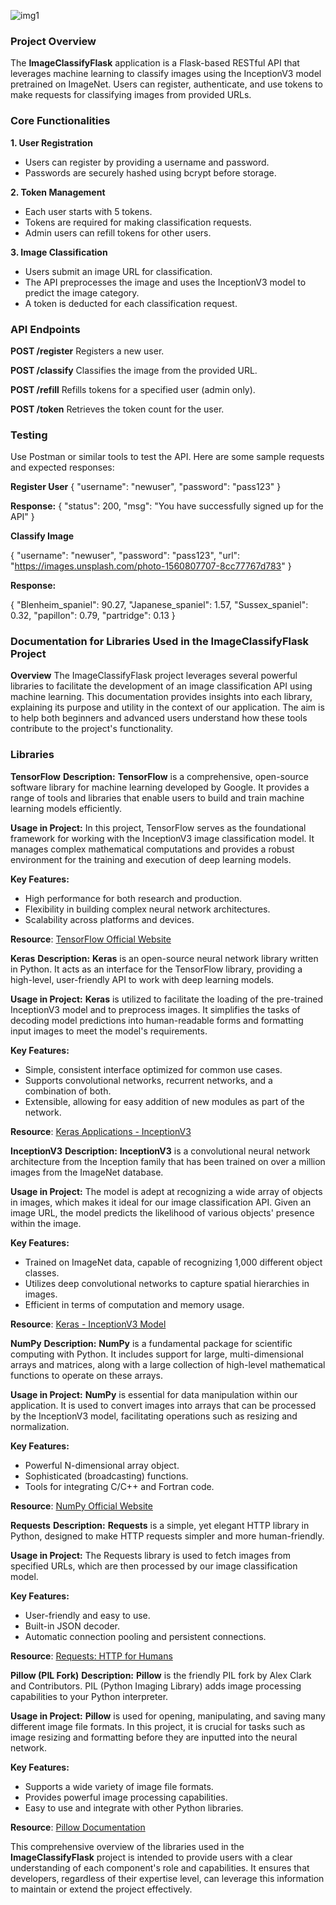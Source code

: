 
![img1](https://github.com/OgwuegbuMaxwell/ImageClassifyFlask/assets/53094485/deb8a268-723e-411d-af09-0c4677242c33)



### **Project Overview**

The **ImageClassifyFlask** application is a Flask-based RESTful API that leverages machine learning to classify images using the InceptionV3 model pretrained on ImageNet. Users can register, authenticate, and use tokens to make requests for classifying images from provided URLs.


### **Core Functionalities**

**1. User Registration**

- Users can register by providing a username and password.
- Passwords are securely hashed using bcrypt before storage.


**2. Token Management**

- Each user starts with 5 tokens.
- Tokens are required for making classification requests.
- Admin users can refill tokens for other users.


**3. Image Classification**

- Users submit an image URL for classification.
- The API preprocesses the image and uses the InceptionV3 model to predict the image category.
- A token is deducted for each classification request.



### **API Endpoints**

**POST /register**
Registers a new user.

**POST /classify**
Classifies the image from the provided URL.

**POST /refill**
Refills tokens for a specified user (admin only).

**POST /token**
Retrieves the token count for the user.


### **Testing**
Use Postman or similar tools to test the API. Here are some sample requests and expected responses:

**Register User**
{
    "username": "newuser",
    "password": "pass123"
}

**Response:**
{
    "status": 200,
    "msg": "You have successfully signed up for the API"
}


**Classify Image**

{
    "username": "newuser",
    "password": "pass123",
    "url": "https://images.unsplash.com/photo-1560807707-8cc77767d783"
}

**Response:**

{
    "Blenheim_spaniel": 90.27,
    "Japanese_spaniel": 1.57,
    "Sussex_spaniel": 0.32,
    "papillon": 0.79,
    "partridge": 0.13
}







### **Documentation for Libraries Used in the ImageClassifyFlask Project**

**Overview**
The ImageClassifyFlask project leverages several powerful libraries to facilitate the development of an image classification API using machine learning. This documentation provides insights into each library, explaining its purpose and utility in the context of our application. The aim is to help both beginners and advanced users understand how these tools contribute to the project's functionality.

### **Libraries**

**TensorFlow**
**Description:**
**TensorFlow** is a comprehensive, open-source software library for machine learning developed by Google. It provides a range of tools and libraries that enable users to build and train machine learning models efficiently.

**Usage in Project:**
In this project, TensorFlow serves as the foundational framework for working with the InceptionV3 image classification model. It manages complex mathematical computations and provides a robust environment for the training and execution of deep learning models.

**Key Features:**

- High performance for both research and production.
- Flexibility in building complex neural network architectures.
- Scalability across platforms and devices.

**Resource**: [TensorFlow Official Website](https://www.tensorflow.org/)


**Keras**
**Description:**
**Keras** is an open-source neural network library written in Python. It acts as an interface for the TensorFlow library, providing a high-level, user-friendly API to work with deep learning models.

**Usage in Project:**
**Keras** is utilized to facilitate the loading of the pre-trained InceptionV3 model and to preprocess images. It simplifies the tasks of decoding model predictions into human-readable forms and formatting input images to meet the model's requirements.

**Key Features:**

- Simple, consistent interface optimized for common use cases.
- Supports convolutional networks, recurrent networks, and a combination of both.
- Extensible, allowing for easy addition of new modules as part of the network.

**Resource**: [Keras Applications - InceptionV3](https://keras.io/api/applications/inceptionv3/)


**InceptionV3**
**Description:**
**InceptionV3** is a convolutional neural network architecture from the Inception family that has been trained on over a million images from the ImageNet database.

**Usage in Project:**
The model is adept at recognizing a wide array of objects in images, which makes it ideal for our image classification API. Given an image URL, the model predicts the likelihood of various objects' presence within the image.

**Key Features:**

- Trained on ImageNet data, capable of recognizing 1,000 different object classes.
- Utilizes deep convolutional networks to capture spatial hierarchies in images.
- Efficient in terms of computation and memory usage.

**Resource**: [Keras - InceptionV3 Model](https://keras.io/api/applications/inceptionv3/)


**NumPy**
**Description:**
**NumPy** is a fundamental package for scientific computing with Python. It includes support for large, multi-dimensional arrays and matrices, along with a large collection of high-level mathematical functions to operate on these arrays.

**Usage in Project:**
**NumPy** is essential for data manipulation within our application. It is used to convert images into arrays that can be processed by the InceptionV3 model, facilitating operations such as resizing and normalization.

**Key Features:**

- Powerful N-dimensional array object.
- Sophisticated (broadcasting) functions.
- Tools for integrating C/C++ and Fortran code.

**Resource**: [NumPy Official Website](https://numpy.org/)


**Requests**
**Description:**
**Requests** is a simple, yet elegant HTTP library in Python, designed to make HTTP requests simpler and more human-friendly.

**Usage in Project:**
The Requests library is used to fetch images from specified URLs, which are then processed by our image classification model.

**Key Features:**

- User-friendly and easy to use.
- Built-in JSON decoder.
- Automatic connection pooling and persistent connections.

**Resource**: [Requests: HTTP for Humans](https://requests.readthedocs.io/en/master/)


**Pillow (PIL Fork)**
**Description:**
**Pillow** is the friendly PIL fork by Alex Clark and Contributors. PIL (Python Imaging Library) adds image processing capabilities to your Python interpreter.

**Usage in Project:**
**Pillow** is used for opening, manipulating, and saving many different image file formats. In this project, it is crucial for tasks such as image resizing and formatting before they are inputted into the neural network.

**Key Features:**

- Supports a wide variety of image file formats.
- Provides powerful image processing capabilities.
- Easy to use and integrate with other Python libraries.

**Resource**: [Pillow Documentation](https://pillow.readthedocs.io/en/stable/)

This comprehensive overview of the libraries used in the **ImageClassifyFlask** project is intended to provide users with a clear understanding of each component's role and capabilities. It ensures that developers, regardless of their expertise level, can leverage this information to maintain or extend the project effectively.




